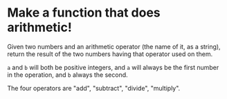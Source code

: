 # Make a function that does arithmetic!
Given two numbers and an arithmetic operator (the name of it, as a string), return the result of the two numbers having that operator used on them.

```a``` and ```b``` will both be positive integers, and ```a``` will always be the first number in the operation, and ```b``` always the second.

The four operators are "add", "subtract", "divide", "multiply".